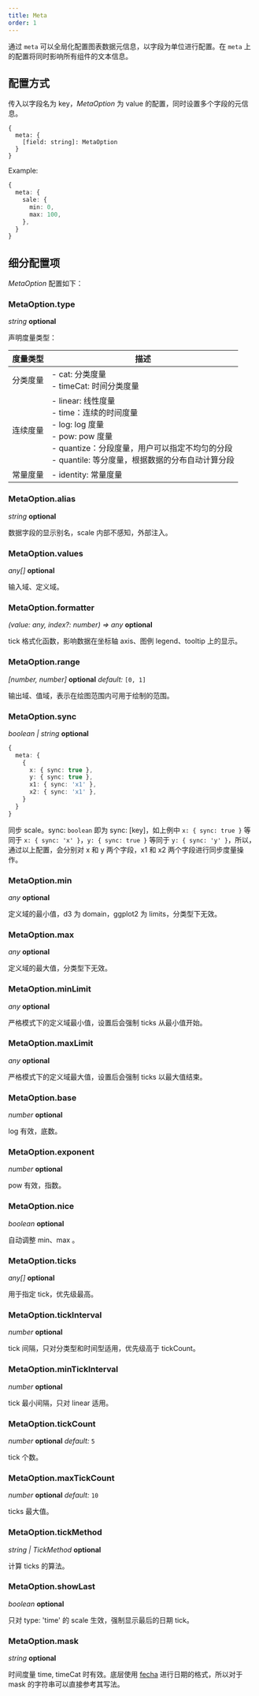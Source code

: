 ```yaml
---
title: Meta
order: 1
---
```


通过 `meta` 可以全局化配置图表数据元信息，以字段为单位进行配置。在 `meta` 上的配置将同时影响所有组件的文本信息。

## 配置方式

传入以字段名为 key，*MetaOption* 为 value 的配置，同时设置多个字段的元信息。

```sign
{
  meta: {
    [field: string]: MetaOption
  }
}
```

Example:

```ts
{
  meta: {
    sale: {
      min: 0,
      max: 100,
    },
  }
}
```

## 细分配置项

*MetaOption* 配置如下：

### MetaOption.type

<description> *string* **optional**</description>

声明度量类型：

| 度量类型 | 描述                                                                                                                                                                                                                |
| -------- | ------------------------------------------------------------------------------------------------------------------------------------------------------------------------------------------------------------------- |
| 分类度量 | - cat: 分类度量 <br /> - timeCat: 时间分类度量                                                                                                                                                                      |
| 连续度量 | - linear: 线性度量 <br /> - time：连续的时间度量 <br /> - log: log 度量 <br /> - pow: pow 度量 <br /> - quantize：分段度量，用户可以指定不均匀的分段 <br /> - quantile: 等分度量，根据数据的分布自动计算分段 <br /> |
| 常量度量 | - identity: 常量度量

### MetaOption.alias

<description> *string* **optional**</description>

数据字段的显示别名，scale 内部不感知，外部注入。

### MetaOption.values

<description> *any\[]* **optional**</description>

输入域、定义域。

### MetaOption.formatter

<description> *(value: any, index?: number) => any* **optional**</description>

tick 格式化函数，影响数据在坐标轴 axis、图例 legend、tooltip 上的显示。

### MetaOption.range

<description> *\[number, number]* **optional** *default:* `[0, 1]`</description>

输出域、值域，表示在绘图范围内可用于绘制的范围。

### MetaOption.sync

<description> *boolean | string* **optional**</description>

```ts
{
  meta: {
    {
      x: { sync: true },
      y: { sync: true },
      x1: { sync: 'x1' },
      x2: { sync: 'x1' },
    }
  }
}
```

同步 scale。sync: `boolean` 即为 sync: \[key]，如上例中 `x: { sync: true }` 等同于 `x: { sync: 'x' }`，`y: { sync: true }` 等同于 `y: { sync: 'y' }`，所以，通过以上配置，会分别对 x 和 y 两个字段，x1 和 x2 两个字段进行同步度量操作。

### MetaOption.min

<description> *any* **optional**</description>

定义域的最小值，d3 为 domain，ggplot2 为 limits，分类型下无效。

### MetaOption.max

<description> *any* **optional**</description>

定义域的最大值，分类型下无效。

### MetaOption.minLimit

<description> *any* **optional**</description>

严格模式下的定义域最小值，设置后会强制 ticks 从最小值开始。

### MetaOption.maxLimit

<description> *any* **optional**</description>

严格模式下的定义域最大值，设置后会强制 ticks 以最大值结束。

### MetaOption.base

<description> *number* **optional**</description>

log 有效，底数。

### MetaOption.exponent

<description> *number* **optional**</description>

pow 有效，指数。

### MetaOption.nice

<description> *boolean* **optional**</description>

自动调整 min、max 。

### MetaOption.ticks

<description> *any\[]* **optional**</description>

用于指定 tick，优先级最高。

### MetaOption.tickInterval

<description> *number* **optional**</description>

tick 间隔，只对分类型和时间型适用，优先级高于 tickCount。

### MetaOption.minTickInterval

<description> *number* **optional**</description>

tick 最小间隔，只对 linear 适用。

### MetaOption.tickCount

<description> *number* **optional** *default:* `5`</description>

tick 个数。

### MetaOption.maxTickCount

<description> *number* **optional** *default:* `10`</description>

ticks 最大值。

### MetaOption.tickMethod

<description> *string | TickMethod* **optional**</description>

计算 ticks 的算法。

### MetaOption.showLast

<description> *boolean* **optional**</description>

只对 type: 'time' 的 scale 生效，强制显示最后的日期 tick。

### MetaOption.mask

<description> *string* **optional**</description>

时间度量 time, timeCat 时有效。底层使用 [fecha](https://github.com/taylorhakes/fecha#formatting-tokens) 进行日期的格式，所以对于 mask 的字符串可以直接参考其写法。
